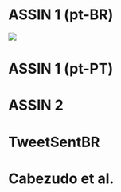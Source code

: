# ASSIN 1 (pt-BR)

![](black_and_white/assin1-ptbr-rte_en.png)

# ASSIN 1 (pt-PT)


# ASSIN 2


# TweetSentBR



# Cabezudo et al.
